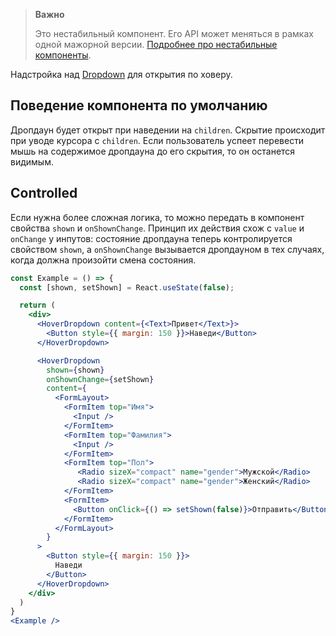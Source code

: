 >**Важно**
>
>Это нестабильный компонент. Его API может меняться в рамках одной мажорной версии. [Подробнее про нестабильные компоненты](#/Unstable).

Надстройка над [Dropdown](#/Dropdown) для открытия по ховеру.

## Поведение компонента по умолчанию
Дропдаун будет открыт при наведении на `children`. Скрытие происходит при уводе курсора с `children`. Если пользователь
успеет перевести мышь на содержимое дропдауна до его скрытия, то он останется видимым.

## Controlled
Если нужна более сложная логика, то можно передать в компонент свойства `shown` и `onShownChange`. Принцип их действия
схож с `value` и `onChange` у инпутов: состояние дропдауна теперь контролируется свойством `shown`, 
а `onShownChange` вызывается дропдауном в тех случаях, когда должна произойти смена состояния.

```jsx { "props": { "layout": false, "iframe": false } }
const Example = () => {
  const [shown, setShown] = React.useState(false);

  return (
    <div>
      <HoverDropdown content={<Text>Привет</Text>}>
        <Button style={{ margin: 150 }}>Наведи</Button>
      </HoverDropdown>

      <HoverDropdown
        shown={shown}
        onShownChange={setShown}
        content={
          <FormLayout>
            <FormItem top="Имя">
              <Input />
            </FormItem>
            <FormItem top="Фамилия">
              <Input />
            </FormItem>
            <FormItem top="Пол">
               <Radio sizeX="compact" name="gender">Мужской</Radio>
               <Radio sizeX="compact" name="gender">Женский</Radio>
            </FormItem>
            <FormItem>
              <Button onClick={() => setShown(false)}>Отправить</Button>
            </FormItem>
          </FormLayout>
        }
      >
        <Button style={{ margin: 150 }}>
          Наведи
        </Button>
      </HoverDropdown>
    </div>
  )
}
<Example />
```
